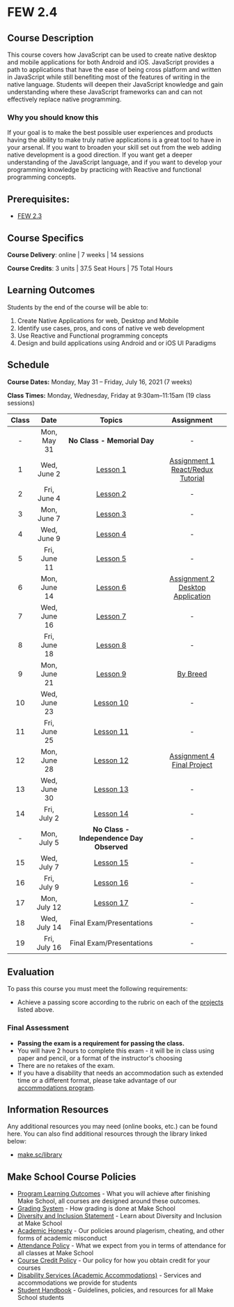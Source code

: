 # FEW 2.4

## Course Description

This course covers how JavaScript can be used to create native desktop and mobile applications for both Android and iOS. JavaScript provides a path to applications that have the ease of being cross platform and written in JavaScript while still benefiting most of the features of writing in the native language. Students will deepen their JavaScript knowledge and gain understanding where these JavaScript frameworks can and can not effectively replace native programming.

### Why you should know this

If your goal is to make the best possible user experiences and products having the ability to make truly native applications is a great tool to have in your arsenal. If you want to broaden your skill set out from the web adding native development is a good direction. If you want get a deeper understanding of the JavaScript language, and if you want to develop your programming knowledge by practicing with Reactive and functional programming concepts. 

## Prerequisites:  

- [FEW 2.3](https://github.com/Make-School-Courses/FEW-2.3-Single-Page-Web-Applications)

## Course Specifics

**Course Delivery**: online | 7 weeks | 14 sessions

**Course Credits**: 3 units | 37.5 Seat Hours | 75 Total Hours

## Learning Outcomes

Students by the end of the course will be able to:

1. Create Native Applications for web, Desktop and Mobile
1. Identify use cases, pros, and cons of native ve web development
1. Use Reactive and Functional programming concepts
1. Design and build applications using Android and or iOS UI Paradigms

## Schedule

**Course Dates:** Monday, May 31 – Friday, July 16, 2021 (7 weeks)

**Class Times:** Monday, Wednesday, Friday at 9:30am–11:15am (19 class sessions)

| Class |    Date       |   Topics   |  Assignment |
|:-----:|:-------------:|:----------:|:-----------:|
|  -    |  Mon, May 31  | **No Class - Memorial Day** | - |
|  1    |  Wed, June 2  | [Lesson 1]  | [Assignment 1 React/Redux Tutorial](Assignments/Assignment-1-react-redux.md) |
|  2    |  Fri, June 4  | [Lesson 2]  | - |
|  3    |  Mon, June 7  | [Lesson 3]  | - |
|  4    |  Wed, June 9  | [Lesson 4]  | - |
|  5    |  Fri, June 11 | [Lesson 5]  | - |
|  6    |  Mon, June 14 | [Lesson 6]  | [Assignment 2 Desktop Application](Assignments/Assignment-2-desktop-app.md) |
|  7    |  Wed, June 16 | [Lesson 7]  | - |
|  8    |  Fri, June 18 | [Lesson 8]  | - |
|  9    |  Mon, June 21 | [Lesson 9]  | [By Breed](Assignments/Assignment-4-mobile-app.md) |
| 10    |  Wed, June 23 | [Lesson 10] | - |
| 11    |  Fri, June 25 | [Lesson 11] | - |
| 12    |  Mon, June 28 | [Lesson 12] | [Assignment 4 Final Project](Assignments/Assignment-final-project.md) |
| 13    |  Wed, June 30 | [Lesson 13] | - |
| 14    |  Fri, July 2  | [Lesson 14] | - |
| -     |  Mon, July 5  | **No Class - Independence Day Observed** | - |
| 15    |  Wed, July 7  | [Lesson 15] | - |
| 16    |  Fri, July 9  | [Lesson 16] | - |
| 17    |  Mon, July 12 | [Lesson 17] | - |
| 18    |  Wed, July 14 | Final Exam/Presentations | - |
| 19    |  Fri, July 16 | Final Exam/Presentations | - |

[Lesson 1]: Lessons/Lesson-01.md
[Lesson 2]: Lessons/Lesson-02.md
[Lesson 3]: Lessons/Lesson-03.md
[Lesson 4]: Lessons/Lesson-04.md
[Lesson 5]: Lessons/Lesson-05.md
[Lesson 6]: Lessons/Lesson-06.md
[Lesson 7]: Lessons/Lesson-07.md
[Lesson 8]: Lessons/Lesson-08.md
[Lesson 9]: Lessons/Lesson09.md
[Lesson 10]: Lessons/Lesson-10.md
[Lesson 11]: Lessons/Lesson-11.md
[Lesson 12]: Lessons/Lesson-12.md
[Lesson 13]: Lessons/Lesson-13.md
[Lesson 14]: Lessons/Lesson-14.md
[Lesson 15]: Lessons/Lesson-15.md
[Lesson 16]: Lessons/Lesson-16.md
[Lesson 17]: Lessons/Lesson-17.md

[Assignment 1]: Assignments/Assignment-1-react-redux.md
[Assignment 1]: Assignments/Assignment-1-react-redux.md
[Assignment 1]: Assignments/Assignment-1-react-redux.md
[Assignment 1]: Assignments/Assignment-1-react-redux.md

## Evaluation

To pass this course you must meet the following requirements:

- Achieve a passing score according to the rubric on each of the [projects](#projects) listed above.

### Final Assessment

- **Passing the exam is a requirement for passing the class.**
- You will have 2 hours to complete this exam - it will be in class using paper and pencil, or a format of the instructor's choosing
- There are no retakes of the exam.
- If you have a disability that needs an accommodation such as extended time or a different format, please take advantage of our [accommodations program](make.sc/disability-policy).

##  Information Resources

Any additional resources you may need (online books, etc.) can be found here. You can also find additional resources through the library linked below:

- [make.sc/library](http://make.sc/library)

## Make School Course Policies

- [Program Learning Outcomes](https://make.sc/program-learning-outcomes) - What you will achieve after finishing Make School, all courses are designed around these outcomes.
- [Grading System](https://make.sc/grading-system) - How grading is done at Make School
- [Diversity and Inclusion Statement](https://make.sc/diversity-and-inclusion-statement) - Learn about Diversity and Inclusion at Make School
- [Academic Honesty](https://make.sc/academic-honesty-policy) - Our policies around plagerism, cheating, and other forms of academic misconduct 
- [Attendance Policy](https://make.sc/attendance-policy) - What we expect from you in terms of attendance for all classes at Make School
- [Course Credit Policy](https://make.sc/course-credit-policy) - Our policy for how you obtain credit for your courses
- [Disability Services (Academic Accommodations)](https://make.sc/disability-services) - Services and accommodations we provide for students
- [Student Handbook](https://make.sc/student-handbook) - Guidelines, policies, and resources for all Make School students
